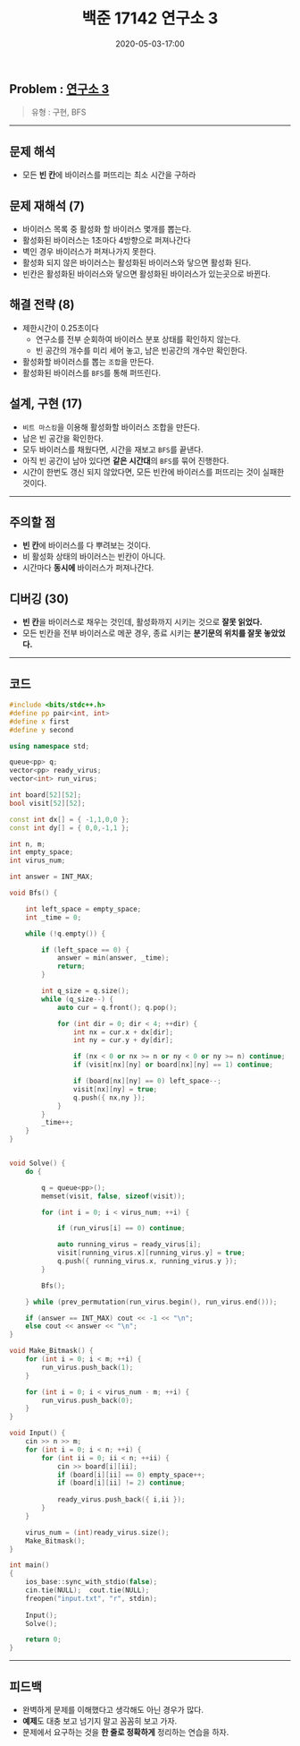 ﻿---
title: 백준 17142 연구소 3
date: 2020-05-03-17:00
categories:
- PS

tags:
- baekjoon
- PS
- Problem Solve
- 구현
- BFS
- 삼성 기출

---

## Problem : [연구소 3](https://www.acmicpc.net/problem/17142)
> 유형 : 구현, BFS

---

## 문제 해석
* 모든 **빈 칸**에 바이러스를 퍼뜨리는 최소 시간을 구하라

## 문제 재해석 (7)
* 바이러스 목록 중 활성화 할 바이러스 몇개를 뽑는다.
* 활성화된 바이러스는 1초마다 4방향으로 퍼져나간다
* 벽인 경우 바이러스가 퍼져나가지 못한다.
* 활성화 되지 않은 바이러스는 활성화된 바이러스와 닿으면 활성화 된다.
* 빈칸은 활성화된 바이러스와 닿으면 활성화된 바이러스가 있는곳으로 바뀐다.

## 해결 전략 (8)
* 제한시간이 0.25초이다
	* 연구소를 전부 순회하여 바이러스 분포 상태를 확인하지 않는다.
	* 빈 공간의 개수를 미리 세어 놓고, 남은 빈공간의 개수만 확인한다.
* 활성화할 바이러스를 뽑는 `조합`을 만든다.
* 활성화된 바이러스를 `BFS`를 통해 퍼뜨린다.

## 설계, 구현 (17)
* `비트 마스킹`을 이용해 활성화할 바이러스 조합을 만든다.
* 남은 빈 공간을 확인한다.
* 모두 바이러스를 채웠다면, 시간을 재보고 `BFS`를 끝낸다.
* 아직 빈 공간이 남아 있다면 **같은 시간대**의  `BFS`를 묶어 진행한다.
* 시간이 한번도 갱신 되지 않았다면, 모든 빈칸에 바이러스를 퍼뜨리는 것이 실패한 것이다.

---

## 주의할 점

* **빈 칸**에 바이러스를 다 뿌려보는 것이다.
* 비 활성화 상태의 바이러스는 빈칸이 아니다.
* 시간마다 **동시에** 바이러스가 퍼져나간다.

## 디버깅 (30)

* **빈 칸**을 바이러스로 채우는 것인데, 활성화까지 시키는 것으로 **잘못 읽었다.**
* 모든 빈칸을 전부 바이러스로 메꾼 경우, 종료 시키는 **분기문의 위치를 잘못 놓았었다.**


---

## 코드

```c++
#include <bits/stdc++.h>
#define pp pair<int, int>
#define x first
#define y second

using namespace std;

queue<pp> q;
vector<pp> ready_virus;
vector<int> run_virus;

int board[52][52];
bool visit[52][52];

const int dx[] = { -1,1,0,0 };
const int dy[] = { 0,0,-1,1 };

int n, m;
int empty_space;
int virus_num;

int answer = INT_MAX;

void Bfs() {

    int left_space = empty_space;
    int _time = 0;

    while (!q.empty()) {

        if (left_space == 0) {
            answer = min(answer, _time);
            return;
        }

        int q_size = q.size();
        while (q_size--) {
            auto cur = q.front(); q.pop();

            for (int dir = 0; dir < 4; ++dir) {
                int nx = cur.x + dx[dir];
                int ny = cur.y + dy[dir];

                if (nx < 0 or nx >= n or ny < 0 or ny >= n) continue;
                if (visit[nx][ny] or board[nx][ny] == 1) continue;

                if (board[nx][ny] == 0) left_space--;
                visit[nx][ny] = true;
                q.push({ nx,ny });
            }
        }
        _time++;
    }
}


void Solve() {
    do {

        q = queue<pp>();
        memset(visit, false, sizeof(visit));

        for (int i = 0; i < virus_num; ++i) {

            if (run_virus[i] == 0) continue;

            auto running_virus = ready_virus[i];
            visit[running_virus.x][running_virus.y] = true;
            q.push({ running_virus.x, running_virus.y });
        }

        Bfs();

    } while (prev_permutation(run_virus.begin(), run_virus.end()));

    if (answer == INT_MAX) cout << -1 << "\n";
    else cout << answer << "\n";
}

void Make_Bitmask() {
    for (int i = 0; i < m; ++i) {
        run_virus.push_back(1);
    }

    for (int i = 0; i < virus_num - m; ++i) {
        run_virus.push_back(0);
    }
}

void Input() {
    cin >> n >> m;
    for (int i = 0; i < n; ++i) {
        for (int ii = 0; ii < n; ++ii) {
            cin >> board[i][ii];
            if (board[i][ii] == 0) empty_space++;
            if (board[i][ii] != 2) continue;
            
            ready_virus.push_back({ i,ii });
        }
    }

    virus_num = (int)ready_virus.size();
    Make_Bitmask();
}

int main()
{
    ios_base::sync_with_stdio(false);
    cin.tie(NULL);  cout.tie(NULL);
    freopen("input.txt", "r", stdin);
    
    Input();
    Solve();

    return 0;
}
```


---

## 피드백

* 완벽하게 문제를 이해했다고 생각해도 아닌 경우가 많다.
* **예제**도 대충 보고 넘기지 말고 꼼꼼히 보고 가자.
* 문제에서 요구하는 것을 **한 줄로 정확하게** 정리하는 연습을 하자.

